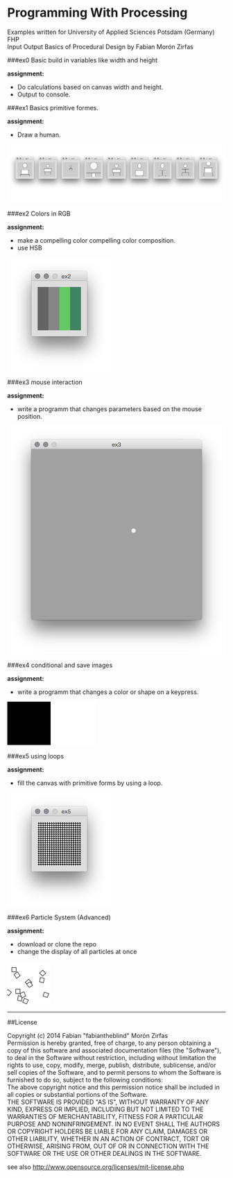 Programming With Processing
===========================

Examples written for University of Applied Sciences Potsdam (Germany) FHP  
Input Output Basics of Procedural Design by Fabian Morón Zirfas  


###ex0 Basic build in variables like width and height  

__assignment:__  

- Do calculations based on canvas width and height. 
- Output to console.  


###ex1 Basics primitive formes.

__assignment:__  

- Draw a human.  

![](images/humans.png)  

###ex2 Colors in RGB  

__assignment:__  
- make a compelling color compelling color composition.
- use HSB

![](images/colors.png)  

###ex3 mouse interaction   

__assignment:__  
- write a programm that changes parameters based on the mouse position.

![](images/mouse.png)

###ex4 conditional and save images  

__assignment:__  

- write a programm that changes a color or shape on a keypress.  

![](ex4/image-black.png) ![](ex4/image-white.png)  

###ex5 using loops

__assignment:__  

- fill the canvas with primitive forms by using a loop.  

![](images/loop.png)



###ex6 Particle System (Advanced)  

__assignment:__  
- download or clone the repo  
- change the display of all particles at once

![](images/particles.gif)  

------------

##License

Copyright (c)  2014 Fabian "fabiantheblind" Morón Zirfas  
Permission is hereby granted, free of charge, to any person obtaining a copy of this software and associated documentation files (the "Software"), to deal in the Software  without restriction, including without limitation the rights to use, copy, modify, merge, publish, distribute, sublicense, and/or sell copies of the Software, and to  permit persons to whom the Software is furnished to do so, subject to the following conditions:  
The above copyright notice and this permission notice shall be included in all copies or substantial portions of the Software.  
THE SOFTWARE IS PROVIDED "AS IS", WITHOUT WARRANTY OF ANY KIND, EXPRESS OR IMPLIED, INCLUDING BUT NOT LIMITED TO THE WARRANTIES OF MERCHANTABILITY, FITNESS FOR A  PARTICULAR PURPOSE AND NONINFRINGEMENT. IN NO EVENT SHALL THE AUTHORS OR COPYRIGHT HOLDERS BE LIABLE FOR ANY CLAIM, DAMAGES OR OTHER LIABILITY, WHETHER IN AN ACTION OF  CONTRACT, TORT OR OTHERWISE, ARISING FROM, OUT OF OR IN CONNECTION WITH THE SOFTWARE OR THE USE OR OTHER DEALINGS IN THE SOFTWARE.  

see also http://www.opensource.org/licenses/mit-license.php

